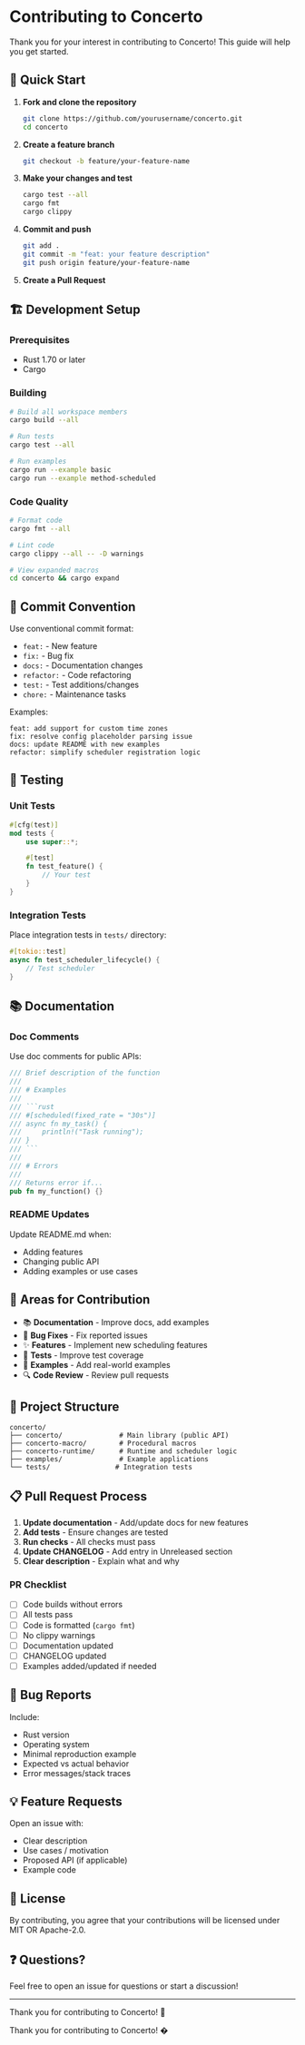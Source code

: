 # Contributing to Concerto

Thank you for your interest in contributing to Concerto! This guide will help you get started.

## 🚀 Quick Start

1. **Fork and clone the repository**
   ```bash
   git clone https://github.com/yourusername/concerto.git
   cd concerto
   ```

2. **Create a feature branch**
   ```bash
   git checkout -b feature/your-feature-name
   ```

3. **Make your changes and test**
   ```bash
   cargo test --all
   cargo fmt
   cargo clippy
   ```

4. **Commit and push**
   ```bash
   git add .
   git commit -m "feat: your feature description"
   git push origin feature/your-feature-name
   ```

5. **Create a Pull Request**

## 🏗️ Development Setup

### Prerequisites
- Rust 1.70 or later
- Cargo

### Building
```bash
# Build all workspace members
cargo build --all

# Run tests
cargo test --all

# Run examples
cargo run --example basic
cargo run --example method-scheduled
```

### Code Quality
```bash
# Format code
cargo fmt --all

# Lint code
cargo clippy --all -- -D warnings

# View expanded macros
cd concerto && cargo expand
```

## 📝 Commit Convention

Use conventional commit format:
- `feat:` - New feature
- `fix:` - Bug fix
- `docs:` - Documentation changes
- `refactor:` - Code refactoring
- `test:` - Test additions/changes
- `chore:` - Maintenance tasks

Examples:
```
feat: add support for custom time zones
fix: resolve config placeholder parsing issue
docs: update README with new examples
refactor: simplify scheduler registration logic
```

## 🧪 Testing

### Unit Tests
```rust
#[cfg(test)]
mod tests {
    use super::*;

    #[test]
    fn test_feature() {
        // Your test
    }
}
```

### Integration Tests
Place integration tests in `tests/` directory:
```rust
#[tokio::test]
async fn test_scheduler_lifecycle() {
    // Test scheduler
}
```

## 📚 Documentation

### Doc Comments
Use doc comments for public APIs:
```rust
/// Brief description of the function
///
/// # Examples
///
/// ```rust
/// #[scheduled(fixed_rate = "30s")]
/// async fn my_task() {
///     println!("Task running");
/// }
/// ```
///
/// # Errors
///
/// Returns error if...
pub fn my_function() {}
```

### README Updates
Update README.md when:
- Adding features
- Changing public API
- Adding examples or use cases

## 🎯 Areas for Contribution

- 📚 **Documentation** - Improve docs, add examples
- 🐛 **Bug Fixes** - Fix reported issues
- ✨ **Features** - Implement new scheduling features
- 🧪 **Tests** - Improve test coverage
- 🎨 **Examples** - Add real-world examples
- 🔍 **Code Review** - Review pull requests

## 🔧 Project Structure

```
concerto/
├── concerto/              # Main library (public API)
├── concerto-macro/        # Procedural macros
├── concerto-runtime/      # Runtime and scheduler logic
├── examples/              # Example applications
└── tests/                # Integration tests
```

## 📋 Pull Request Process

1. **Update documentation** - Add/update docs for new features
2. **Add tests** - Ensure changes are tested
3. **Run checks** - All checks must pass
4. **Update CHANGELOG** - Add entry in Unreleased section
5. **Clear description** - Explain what and why

### PR Checklist
- [ ] Code builds without errors
- [ ] All tests pass
- [ ] Code is formatted (`cargo fmt`)
- [ ] No clippy warnings
- [ ] Documentation updated
- [ ] CHANGELOG updated
- [ ] Examples added/updated if needed

## 🐛 Bug Reports

Include:
- Rust version
- Operating system
- Minimal reproduction example
- Expected vs actual behavior
- Error messages/stack traces

## 💡 Feature Requests

Open an issue with:
- Clear description
- Use cases / motivation
- Proposed API (if applicable)
- Example code

## 📜 License

By contributing, you agree that your contributions will be licensed under MIT OR Apache-2.0.

## ❓ Questions?

Feel free to open an issue for questions or start a discussion!

---

Thank you for contributing to Concerto! 🎵

Thank you for contributing to Concerto! �

